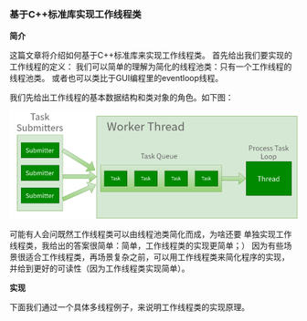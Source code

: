 ### 基于C++标准库实现工作线程类

**简介**

这篇文章将介绍如何基于C++标准库来实现工作线程类。
首先给出我们要实现的工作线程的定义：
我们可以简单的理解为简化的线程池类：只有一个工作线程的线程池类。
或者也可以类比于GUI编程里的eventloop线程。

我们先给出工作线程的基本数据结构和类对象的角色。如下图：

![工作线程](worker_thread.png)

可能有人会问既然工作线程类可以由线程池类简化而成，为啥还要
单独实现工作线程类，我给出的答案很简单：简单，工作线程类的实现更简单；）
因为有些场景很适合工作线程类，再场景复杂之前，可以用工作线程类来简化程序的实现，
并给到更好的可读性（因为工作线程类实现简单）。

**实现**

下面我们通过一个具体多线程例子，来说明工作线程类的实现原理。
